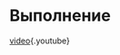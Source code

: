 <!-- TITLE: Раскрытие (Ribbon) -->
<!-- SUBTITLE: Раскрытие партнёрши -->

# Выполнение
[video](https://www.youtube.com/watch?v=9tqSk1_Yiv0){.youtube}
